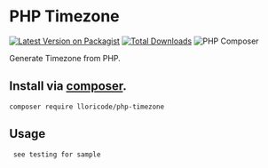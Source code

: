 # PHP Timezone
[![Latest Version on Packagist](https://img.shields.io/packagist/v/lloricode/php-timezone.svg)](https://packagist.org/packages/lloricode/php-timezone)
[![Total Downloads](https://img.shields.io/packagist/dt/lloricode/php-timezone.svg)](https://packagist.org/packages/lloricode/php-timezone)
![PHP Composer](https://github.com/lloricode/php-timezone/workflows/PHP%20Composer/badge.svg?branch=master)


Generate Timezone from PHP.

## Install via [composer](https://getcomposer.org/).
```
composer require lloricode/php-timezone

```

## Usage
```
 see testing for sample

```
